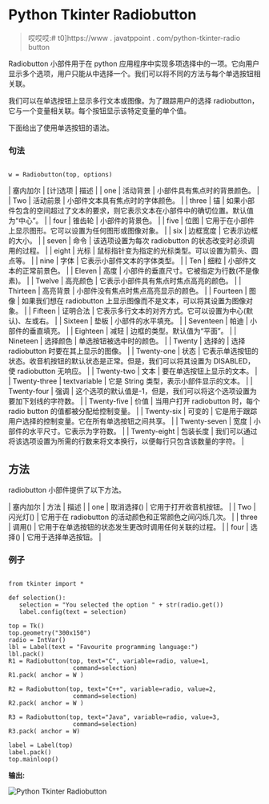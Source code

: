 # Python Tkinter Radiobutton

> 哎哎哎:# t0]https://www . javatppoint . com/python-tkinter-radio button

Radiobutton 小部件用于在 python 应用程序中实现多项选择中的一项。它向用户显示多个选项，用户只能从中选择一个。我们可以将不同的方法与每个单选按钮相关联。

我们可以在单选按钮上显示多行文本或图像。为了跟踪用户的选择 radiobutton，它与一个变量相关联。每个按钮显示该特定变量的单个值。

下面给出了使用单选按钮的语法。

### 句法

```

w = Radiobutton(top, options)

```

| 塞内加尔 | [计]选项 | 描述 |
| one | 活动背景 | 小部件具有焦点时的背景颜色。 |
| Two | 活动前景 | 小部件文本具有焦点时的字体颜色。 |
| three | 锚 | 如果小部件包含的空间超过了文本的要求，则它表示文本在小部件中的确切位置。默认值为“中心”。 |
| four | 锥齿轮 | 小部件的背景色。 |
| five | 位图 | 它用于在小部件上显示图形。它可以设置为任何图形或图像对象。 |
| six | 边框宽度 | 它表示边框的大小。 |
| seven | 命令 | 该选项设置为每次 radiobutton 的状态改变时必须调用的过程。 |
| eight | 光标 | 鼠标指针变为指定的光标类型。可以设置为箭头、圆点等。 |
| nine | 字体 | 它表示小部件文本的字体类型。 |
| Ten | 细粒 | 小部件文本的正常前景色。 |
| Eleven | 高度 | 小部件的垂直尺寸。它被指定为行数(不是像素)。 |
| Twelve | 高亮颜色 | 它表示小部件具有焦点时焦点高亮的颜色。 |
| Thirteen | 高亮背景 | 小部件没有焦点时焦点高亮显示的颜色。 |
| Fourteen | 图像 | 如果我们想在 radiobutton 上显示图像而不是文本，可以将其设置为图像对象。 |
| Fifteen | 证明合法 | 它表示多行文本的对齐方式。它可以设置为中心(默认)、左或右。 |
| Sixteen | 垫板 | 小部件的水平填充。 |
| Seventeen | 帕迪 | 小部件的垂直填充。 |
| Eighteen | 减轻 | 边框的类型。默认值为“平面”。 |
| Nineteen | 选择颜色 | 单选按钮被选中时的颜色。 |
| Twenty | 选择的 | 选择 radiobutton 时要在其上显示的图像。 |
| Twenty-one | 状态 | 它表示单选按钮的状态。收音机按钮的默认状态是正常。但是，我们可以将其设置为 DISABLED，使 radiobutton 无响应。 |
| Twenty-two | 文本 | 要在单选按钮上显示的文本。 |
| Twenty-three | textvariable | 它是 String 类型，表示小部件显示的文本。 |
| Twenty-four | 强调 | 这个选项的默认值是-1，但是，我们可以将这个选项设置为要加下划线的字符数。 |
| Twenty-five | 价值 | 当用户打开 radiobutton 时，每个 radio button 的值都被分配给控制变量。 |
| Twenty-six | 可变的 | 它是用于跟踪用户选择的控制变量。它在所有单选按钮之间共享。 |
| Twenty-seven | 宽度 | 小部件的水平尺寸。它表示为字符数。 |
| Twenty-eight | 包装长度 | 我们可以通过将该选项设置为所需的行数来将文本换行，以便每行只包含该数量的字符。 |

## 方法

radiobutton 小部件提供了以下方法。

| 塞内加尔 | 方法 | 描述 |
| one | 取消选择() | 它用于打开收音机按钮。 |
| Two | 闪光灯() | 它用于在 radiobutton 的活动颜色和正常颜色之间闪烁几次。 |
| three | 调用() | 它用于在单选按钮的状态发生更改时调用任何关联的过程。 |
| four | 选择() | 它用于选择单选按钮。 |

### 例子

```

from tkinter import *

def selection():
   selection = "You selected the option " + str(radio.get())
   label.config(text = selection)

top = Tk()
top.geometry("300x150")
radio = IntVar()
lbl = Label(text = "Favourite programming language:")
lbl.pack()
R1 = Radiobutton(top, text="C", variable=radio, value=1,
                  command=selection)
R1.pack( anchor = W )

R2 = Radiobutton(top, text="C++", variable=radio, value=2,
                  command=selection)
R2.pack( anchor = W )

R3 = Radiobutton(top, text="Java", variable=radio, value=3,
                  command=selection)
R3.pack( anchor = W)

label = Label(top)
label.pack()
top.mainloop()

```

**输出:**

![Python Tkinter Radiobutton](img/91f1ac2088fc9db8c01d1886f25cac45.png)